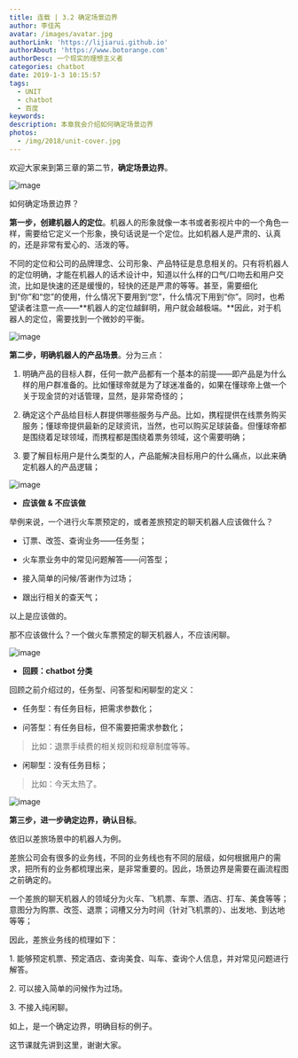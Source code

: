 ```yaml
---
title: 连载 | 3.2 确定场景边界
author: 李佳芮
avatar: /images/avatar.jpg
authorLink: 'https://lijiarui.github.io'
authorAbout: 'https://www.botorange.com'
authorDesc: 一个现实的理想主义者
categories: chatbot
date: 2019-1-3 10:15:57
tags: 
  - UNIT
  - chatbot
  - 百度
keywords:
description: 本章我会介绍如何确定场景边界
photos:
  - /img/2018/unit-cover.jpg
---
```


欢迎大家来到第三章的第二节，**确定场景边界**。

![image](/img/2019/unit-3-2-1.jpeg)

如何确定场景边界？

**第一步，创建机器人的定位**。机器人的形象就像一本书或者影视片中的一个角色一样，需要给它定义一个形象，换句话说是一个定位。比如机器人是严肃的、认真的，还是非常有爱心的、活泼的等。

不同的定位和公司的品牌理念、公司形象、产品特征是息息相关的。只有将机器人的定位明确，才能在机器人的话术设计中，知道以什么样的口气/口吻去和用户交流，比如是快速的还是缓慢的，轻快的还是严肃的等等。甚至，需要细化到“你”和“您”的使用，什么情况下要用到“您”，什么情况下用到“你”。同时，也希望读者注意一点——**机器人的定位越鲜明，用户就会越极端。**因此，对于机器人的定位，需要找到一个微妙的平衡。

![image](/img/2019/unit-3-2-2.jpeg)

**第二步，明确机器人的产品场景**。分为三点：

1.  明确产品的目标人群，任何一款产品都有一个基本的前提——即产品是为什么样的用户群准备的。比如懂球帝就是为了球迷准备的，如果在懂球帝上做一个关于现金贷的对话管理，显然，是非常奇怪的；

2.  确定这个产品给目标人群提供哪些服务与产品。比如，携程提供在线票务购买服务；懂球帝提供最新的足球资讯，当然，也可以购买足球装备。但懂球帝都是围绕着足球领域，而携程都是围绕着票务领域，这个需要明确；

3.  要了解目标用户是什么类型的人，产品能解决目标用户的什么痛点，以此来确定机器人的产品逻辑；

![image](/img/2019/unit-3-2-3.jpeg)

*   **应该做 & 不应该做**

举例来说，一个进行火车票预定的，或者差旅预定的聊天机器人应该做什么？

*   订票、改签、查询业务——任务型；

*   火车票业务中的常见问题解答——问答型；

*   接入简单的问候/答谢作为过场；

*   跟出行相关的查天气；

以上是应该做的。

那不应该做什么？一个做火车票预定的聊天机器人，不应该闲聊。

![image](/img/2019/unit-3-2-4.jpeg)

*   **回顾：chatbot 分类**

回顾之前介绍过的，任务型、问答型和闲聊型的定义：

*   任务型：有任务目标，把需求参数化；

*   问答型：有任务目标，但不需要把需求参数化；

> 比如：退票手续费的相关规则和规章制度等等。

*   闲聊型：没有任务目标；

> 比如：今天太热了。

![image](/img/2019/unit-3-2-5.jpeg)

**第三步，进一步确定边界，确认目标**。

依旧以差旅场景中的机器人为例。

差旅公司会有很多的业务线，不同的业务线也有不同的层级，如何根据用户的需求，把所有的业务都梳理出来，是非常重要的。因此，场景边界是需要在画流程图之前确定的。

一个差旅的聊天机器人的领域分为火车、飞机票、车票、酒店、打车、美食等等；意图分为购票、改签、退票；词槽又分为时间（针对飞机票的）、出发地、到达地等等；

因此，差旅业务线的梳理如下：

1\. 能够预定机票、预定酒店、查询美食、叫车、查询个人信息，并对常见问题进行解答。

2\. 可以接入简单的问候作为过场。

3\. 不接入纯闲聊。

如上，是一个确定边界，明确目标的例子。

这节课就先讲到这里，谢谢大家。
